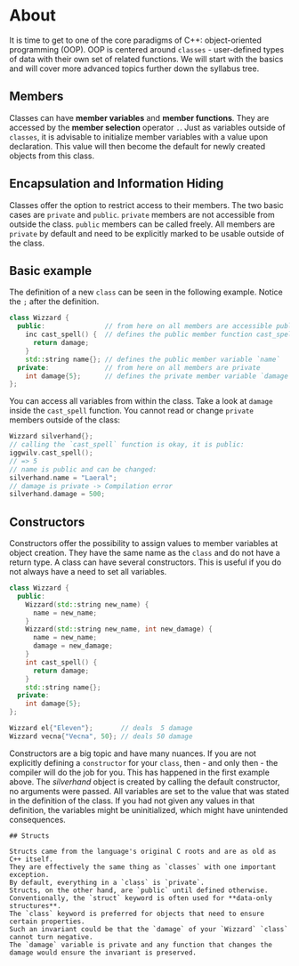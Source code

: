 # About


It is time to get to one of the core paradigms of C++: object-oriented programming (OOP).
OOP is centered around `classes` - user-defined types of data with their own set of related functions.
We will start with the basics and will cover more advanced topics further down the syllabus tree.

## Members

Classes can have **member variables** and **member functions**.
They are accessed by the **member selection** operator `.`.
Just as variables outside of `classes`, it is advisable to initialize member variables with a value upon declaration.
This value will then become the default for newly created objects from this class.

## Encapsulation and Information Hiding

Classes offer the option to restrict access to their members.
The two basic cases are `private` and `public`.
`private` members are not accessible from outside the class.
`public` members can be called freely.
All members are `private` by default and need to be explicitly marked to be usable outside of the class.

## Basic example

The definition of a new `class` can be seen in the following example.
Notice the `;` after the definition.

```cpp
class Wizzard {
  public:               // from here on all members are accessible publicly
    inc cast_spell() {  // defines the public member function cast_spell
      return damage;
    }
    std::string name{}; // defines the public member variable `name`
  private:              // from here on all members are private
    int damage{5};      // defines the private member variable `damage`
};

```

You can access all variables from within the class.
Take a look at `damage` inside the `cast_spell` function.
You cannot read or change `private`  members outside of the class:

```cpp
Wizzard silverhand{};
// calling the `cast_spell` function is okay, it is public:
iggwilv.cast_spell();
// => 5
// name is public and can be changed:
silverhand.name = "Laeral";
// damage is private -> Compilation error
silverhand.damage = 500; 
```

## Constructors

Constructors offer the possibility to assign values to member variables at object creation.
They have the same name as the `class` and do not have a return type.
A class can have several constructors.
This is useful if you do not always have a need to set all variables.

```cpp
class Wizzard {
  public:
    Wizzard(std::string new_name) {
      name = new_name;
    }
    Wizzard(std::string new_name, int new_damage) {
      name = new_name;
      damage = new_damage;
    }
    int cast_spell() {
      return damage;
    }
    std::string name{};
  private:
    int damage{5};
};

Wizzard el{"Eleven"};       // deals  5 damage
Wizzard vecna{"Vecna", 50}; // deals 50 damage
```

Constructors are a big topic and have many nuances.
If you are not explicitly defining a `constructor` for your `class`, then - and only then - the compiler will do the job for you.
This has happened in the first example above.
The _silverhand_ object is created by calling the default constructor, no arguments were passed.
All variables are set to the value that was stated in the definition of the class.
If you had not given any values in that definition, the variables might be uninitialized, which might have unintended consequences.

~~~~exercism/note
## Structs

Structs came from the language's original C roots and are as old as C++ itself.
They are effectively the same thing as `classes` with one important exception.
By default, everything in a `class` is `private`.
Structs, on the other hand, are `public` until defined otherwise.
Conventionally, the `struct` keyword is often used for **data-only structures**.
The `class` keyword is preferred for objects that need to ensure certain properties.
Such an invariant could be that the `damage` of your `Wizzard` `class` cannot turn negative.
The `damage` variable is private and any function that changes the damage would ensure the invariant is preserved.
~~~~
